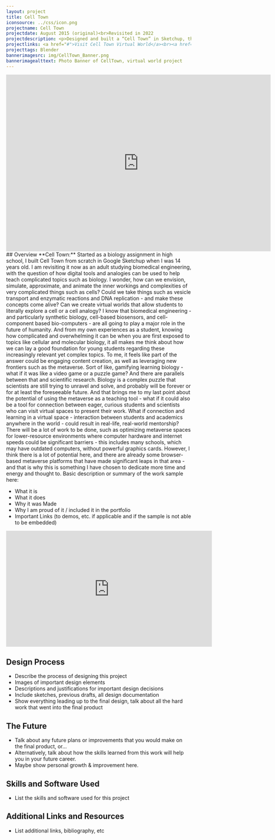 ```yaml
---
layout: project
title: Cell Town
iconsource: ../css/icon.png
projectname: Cell Town
projectdate: August 2015 (original)<br>Revisited in 2022
projectdescription: <p>Designed and built a “Cell Town” in Sketchup, then made a video of it, for a Cell Analogy project in my sophomore year of highschool. Revisting the project now as an adult studying biomedical engineering, with the question of how digital tools and analogies can be used to help teach complicated topics such as biology. </p>
projectlinks: <a href="#">Visit Cell Town Virtual World</a><br><a href="https://youtu.be/B3gHXCdYnr0">How A Cell Is Like A Town Video</a><br><a href="http://seniorprojects.sophiaisfabulous.com/worksamples/worksample4.html">Sophomore Year Work Sample Writeup</a>
projecttags: Blender
bannerimagesrc: img/CellTown_Banner.png
bannerimagealttext: Photo Banner of CellTown, virtual world project
---
```

<center><iframe width="720" height="480" src="https://www.youtube.com/embed/B3gHXCdYnr0" title="YouTube video player" frameborder="0" allow="accelerometer; autoplay; clipboard-write; encrypted-media; gyroscope; picture-in-picture" allowfullscreen></iframe></center>
## Overview
**Cell Town:** Started as a biology assignment in high school, I built Cell Town from scratch in Google Sketchup when I was 14 years old. I am revisiting it now as an adult studying biomedical engineering, with the question of how digital tools and analogies can be used to help teach complicated topics such as biology. I wonder, how can we envision, simulate, approximate, and animate the inner workings and complexities of very complicated things such as cells? Could we take things such as vesicle transport and enzymatic reactions and DNA replication - and make these concepts come alive? Can we create virtual worlds that allow students to literally explore a cell or a cell analogy? I know that biomedical engineering - and particularly synthetic biology, cell-based biosensors, and cell-component based bio-computers - are all going to play a major role in the future of humanity. And from my own experiences as a student, knowing how complicated and overwhelming it can be when you are first exposed to topics like cellular and molecular biology, it all makes me think about how we can lay a good foundation for young students regarding these increasingly relevant yet complex topics. To me, it feels like part of the answer could be engaging content creation, as well as leveraging new frontiers such as the metaverse. Sort of like, gamifying learning biology - what if it was like a video game or a puzzle game? And there are parallels between that and scientific research. Biology is a complex puzzle that scientists are still trying to unravel and solve, and probably will be forever or for at least the foreseeable future. And that brings me to my last point about the potential of using the metaverse as a teaching tool - what if it could also be a tool for connection between eager, curious students and scientists who can visit virtual spaces to present their work. What if connection and learning in a virtual space - interaction between students and academics anywhere in the world - could result in real-life, real-world mentorship? There will be a lot of work to be done, such as optimizing metaverse spaces for lower-resource environments where computer hardware and internet speeds could be significant barriers - this includes many schools, which may have outdated computers, without powerful graphics cards. However, I think there is a lot of potential here, and there are already some browser-based metaverse platforms that have made significant leaps in that area - and that is why this is something I have chosen to dedicate more time and energy and thought to.
Basic description or summary of the work sample here:

- What it is
- What it does
- Why it was Made
- Why I am proud of it / included it in the portfolio
- Important Links (to demos, etc. if applicable and if the sample is not able to be embedded)

<iframe width="560" height="315" src="https://www.youtube.com/embed/yQ9JUH_FVTE" title="YouTube video player" frameborder="0" allow="accelerometer; autoplay; clipboard-write; encrypted-media; gyroscope; picture-in-picture" allowfullscreen></iframe>

## Design Process

- Describe the process of designing this project
- Images of important design elements
- Descriptions and justifications for important design decisions
- Include sketches, previous drafts, all design documentation
- Show everything leading up to the final design, talk about all the hard work that went into the final product

## The Future

- Talk about any future plans or improvements that you would make on the final product, or...
- Alternatively, talk about how the skills learned from this work will help you in your future career.
- Maybe show personal growth & improvement here.

## Skills and Software Used

- List the skills and software used for this project

## Additional Links and Resources

- List additional links, bibliography, etc
